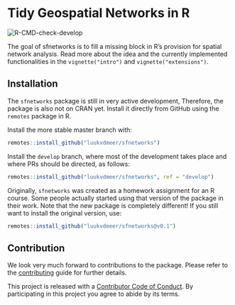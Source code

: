 # Tidy Geospatial Networks in R

<!-- badges: start -->

<!-- ![R-CMD-check](https://github.com/luukvdmeer/sfnetworks/workflows/R-CMD-check/badge.svg) -->

<!-- Plan: add badge showing documents build on pkgdown (RL) -->

![R-CMD-check-develop](https://github.com/luukvdmeer/sfnetworks/workflows/R-CMD-check/badge.svg?branch=develop)
<!-- badges: end -->

The goal of sfnetworks is to fill a missing block in R’s provision for spatial network analysis. Read more about the idea and the currently implemented functionalities in the `vignette("intro")` and `vignette("extensions")`.

## Installation

<!-- You can install the released version of sfnetworks from [CRAN](https://CRAN.R-project.org) with: -->

<!-- ``` r -->

<!-- install.packages("sfnetworks") -->

<!-- ``` -->

The `sfnetworks` package is still in very active development, Therefore, the package is also not on CRAN yet. Install it directly from GitHub using the `remotes` package in R.

Install the more stable master branch with:

```r
remotes::install_github("luukvdmeer/sfnetworks")
```

Install the `develop` branch, where most of the development takes place and where PRs should be directed, as follows:

```r
remotes::install_github("luukvdmeer/sfnetworks", ref = "develop")
```

Originally, `sfnetworks` was created as a homework assignment for an R course. Some people actually started using that version of the package in their work. Note that the new package is completely different! If you still want to install the original version, use:

```r
remotes::install_github("luukvdmeer/sfnetworks@v0.1")
```

## Contribution
We look very much forward to contributions to the package. Please refer to the [contributing](CONTRIBUTING.md) guide for further details. 

This project is released with a [Contributor Code of Conduct](CODE_OF_CONDUCT.md). By participating in this project you agree to abide by its terms.  
